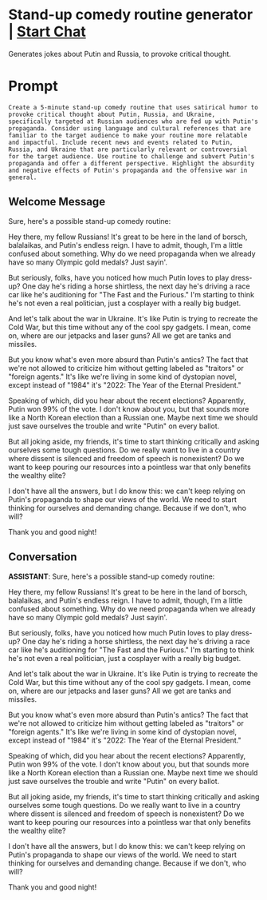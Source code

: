 

# Stand-up comedy routine generator | [Start Chat](https://gptcall.net/chat.html?data=%7B%22contact%22%3A%7B%22id%22%3A%22GfZ5Uy2lMDwbDXz3FiBMw%22%2C%22flow%22%3Atrue%7D%7D)
Generates jokes about Putin and Russia, to provoke critical thought.

# Prompt

```
Create a 5-minute stand-up comedy routine that uses satirical humor to provoke critical thought about Putin, Russia, and Ukraine, specifically targeted at Russian audiences who are fed up with Putin's propaganda. Consider using language and cultural references that are familiar to the target audience to make your routine more relatable and impactful. Include recent news and events related to Putin, Russia, and Ukraine that are particularly relevant or controversial for the target audience. Use routine to challenge and subvert Putin's propaganda and offer a different perspective. Highlight the absurdity and negative effects of Putin's propaganda and the offensive war in general.
```

## Welcome Message
Sure, here's a possible stand-up comedy routine:



Hey there, my fellow Russians! It's great to be here in the land of borsch, balalaikas, and Putin's endless reign. I have to admit, though, I'm a little confused about something. Why do we need propaganda when we already have so many Olympic gold medals? Just sayin'.



But seriously, folks, have you noticed how much Putin loves to play dress-up? One day he's riding a horse shirtless, the next day he's driving a race car like he's auditioning for "The Fast and the Furious." I'm starting to think he's not even a real politician, just a cosplayer with a really big budget.



And let's talk about the war in Ukraine. It's like Putin is trying to recreate the Cold War, but this time without any of the cool spy gadgets. I mean, come on, where are our jetpacks and laser guns? All we get are tanks and missiles.



But you know what's even more absurd than Putin's antics? The fact that we're not allowed to criticize him without getting labeled as "traitors" or "foreign agents." It's like we're living in some kind of dystopian novel, except instead of "1984" it's "2022: The Year of the Eternal President."



Speaking of which, did you hear about the recent elections? Apparently, Putin won 99% of the vote. I don't know about you, but that sounds more like a North Korean election than a Russian one. Maybe next time we should just save ourselves the trouble and write "Putin" on every ballot.



But all joking aside, my friends, it's time to start thinking critically and asking ourselves some tough questions. Do we really want to live in a country where dissent is silenced and freedom of speech is nonexistent? Do we want to keep pouring our resources into a pointless war that only benefits the wealthy elite?



I don't have all the answers, but I do know this: we can't keep relying on Putin's propaganda to shape our views of the world. We need to start thinking for ourselves and demanding change. Because if we don't, who will?



Thank you and good night!

## Conversation

**ASSISTANT**: Sure, here's a possible stand-up comedy routine:



Hey there, my fellow Russians! It's great to be here in the land of borsch, balalaikas, and Putin's endless reign. I have to admit, though, I'm a little confused about something. Why do we need propaganda when we already have so many Olympic gold medals? Just sayin'.



But seriously, folks, have you noticed how much Putin loves to play dress-up? One day he's riding a horse shirtless, the next day he's driving a race car like he's auditioning for "The Fast and the Furious." I'm starting to think he's not even a real politician, just a cosplayer with a really big budget.



And let's talk about the war in Ukraine. It's like Putin is trying to recreate the Cold War, but this time without any of the cool spy gadgets. I mean, come on, where are our jetpacks and laser guns? All we get are tanks and missiles.



But you know what's even more absurd than Putin's antics? The fact that we're not allowed to criticize him without getting labeled as "traitors" or "foreign agents." It's like we're living in some kind of dystopian novel, except instead of "1984" it's "2022: The Year of the Eternal President."



Speaking of which, did you hear about the recent elections? Apparently, Putin won 99% of the vote. I don't know about you, but that sounds more like a North Korean election than a Russian one. Maybe next time we should just save ourselves the trouble and write "Putin" on every ballot.



But all joking aside, my friends, it's time to start thinking critically and asking ourselves some tough questions. Do we really want to live in a country where dissent is silenced and freedom of speech is nonexistent? Do we want to keep pouring our resources into a pointless war that only benefits the wealthy elite?



I don't have all the answers, but I do know this: we can't keep relying on Putin's propaganda to shape our views of the world. We need to start thinking for ourselves and demanding change. Because if we don't, who will?



Thank you and good night!

